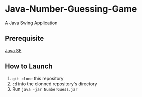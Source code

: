 # Java-Number-Guessing-Game

A Java Swing Application

## Prerequisite

[Java SE](https://www.oracle.com/technetwork/java/javase/downloads/index.html)

## How to Launch

1. `git clone` this repository
1. `cd` into the clonned repository's directory
1. Run `java -jar NumberGuess.jar`
